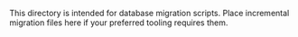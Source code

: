 This directory is intended for database migration scripts.
Place incremental migration files here if your preferred tooling requires them.
